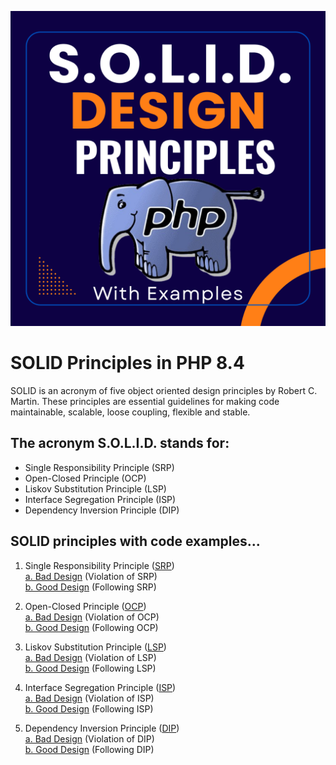 
![SOLID_Design_in_PHP_8-4.png](img/SOLID_Design_in_PHP_8-4.png)

# SOLID Principles in PHP 8.4
SOLID is an acronym of five object oriented design principles by Robert C. Martin. These principles are essential guidelines for making code maintainable, scalable, loose coupling, flexible and stable.

## The acronym S.O.L.I.D. stands for:

- Single Responsibility Principle (SRP)
- Open-Closed Principle (OCP)
- Liskov Substitution Principle (LSP)
- Interface Segregation Principle (ISP)
- Dependency Inversion Principle (DIP)

## SOLID principles with code examples...

1. Single Responsibility Principle (<a href="1_SRP/" >SRP</a>)<br/>
    <a href="1_SRP/bad_design.php">a. Bad Design</a>  (Violation of SRP)<br/>
    <a href="1_SRP/good_design.php">b. Good Design</a>  (Following SRP)<br/>

2. Open-Closed Principle (<a href="2_OCP/" >OCP</a>)<br/>
    <a href="2_OCP/bad_design.php">a. Bad Design</a>  (Violation of OCP)<br/>
    <a href="2_OCP/good_design.php">b. Good Design</a>  (Following OCP)<br/>

3. Liskov Substitution Principle (<a href="3_LSP/" >LSP</a>)<br/>
    <a href="3_LSP/bad_design.php">a. Bad Design</a>  (Violation of LSP)<br/>
    <a href="3_LSP/good_design.php">b. Good Design</a>  (Following LSP)<br/>

4. Interface Segregation Principle (<a href="4_ISP/" >ISP</a>)<br/>
    <a href="4_ISP/bad_design.php">a. Bad Design</a>  (Violation of ISP)<br/>
    <a href="4_ISP/good_design.php">b. Good Design</a>  (Following ISP)<br/>
    
5. Dependency Inversion Principle (<a href="5_DIP/" >DIP</a>)<br/>
    <a href="5_DIP/bad_design.php">a. Bad Design</a>  (Violation of DIP)<br/>
    <a href="5_DIP/good_design.php">b. Good Design</a>  (Following DIP)<br/>

